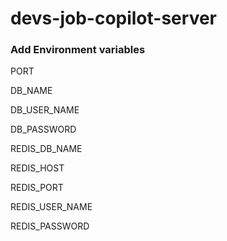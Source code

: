 # devs-job-copilot-server
### Add Environment variables
PORT

DB_NAME

DB_USER_NAME

DB_PASSWORD

REDIS_DB_NAME

REDIS_HOST

REDIS_PORT

REDIS_USER_NAME

REDIS_PASSWORD
